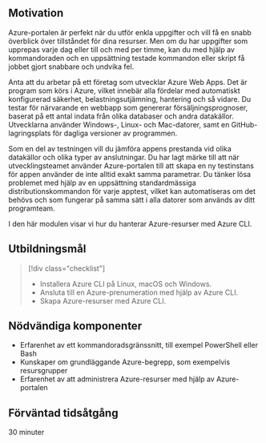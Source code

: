 ## <a name="motivation"></a>Motivation
Azure-portalen är perfekt när du utför enkla uppgifter och vill få en snabb överblick över tillståndet för dina resurser. Men om du har uppgifter som upprepas varje dag eller till och med per timme, kan du med hjälp av kommandoraden och en uppsättning testade kommandon eller skript få jobbet gjort snabbare och undvika fel. 

Anta att du arbetar på ett företag som utvecklar Azure Web Apps. Det är program som körs i Azure, vilket innebär alla fördelar med automatiskt konfigurerad säkerhet, belastningsutjämning, hantering och så vidare. Du testar för närvarande en webbapp som genererar försäljningsprognoser, baserat på ett antal indata från olika databaser och andra datakällor. Utvecklarna använder Windows-, Linux- och Mac-datorer, samt en GitHub-lagringsplats för dagliga versioner av programmen. 

Som en del av testningen vill du jämföra appens prestanda vid olika datakällor och olika typer av anslutningar. Du har lagt märke till att när utvecklingsteamet använder Azure-portalen till att skapa en ny testinstans för appen använder de inte alltid exakt samma parametrar. Du tänker lösa problemet med hjälp av en uppsättning standardmässiga distributionskommandon för varje apptest, vilket kan automatiseras om det behövs och som fungerar på samma sätt i alla datorer som används av ditt programteam.

I den här modulen visar vi hur du hanterar Azure-resurser med Azure CLI. 

## <a name="learning-objectives"></a>Utbildningsmål
> [!div class="checklist"]
> * Installera Azure CLI på Linux, macOS och Windows.
> * Ansluta till en Azure-prenumeration med hjälp av Azure CLI.
> * Skapa Azure-resurser med Azure CLI.

## <a name="prerequisites"></a>Nödvändiga komponenter
- Erfarenhet av ett kommandoradsgränssnitt, till exempel PowerShell eller Bash
- Kunskaper om grundläggande Azure-begrepp, som exempelvis resursgrupper
- Erfarenhet av att administrera Azure-resurser med hjälp av Azure-portalen

## <a name="expected-duration"></a>Förväntad tidsåtgång

30 minuter